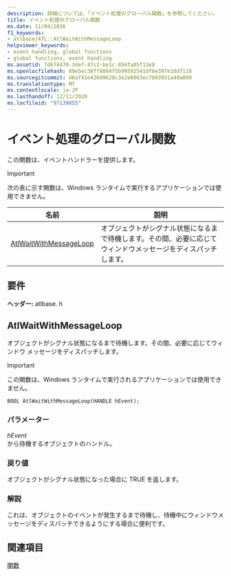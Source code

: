 ```yaml
---
description: 詳細については、「イベント処理のグローバル関数」を参照してください。
title: イベント処理のグローバル関数
ms.date: 11/04/2016
f1_keywords:
- atlbase/ATL::AtlWaitWithMessageLoop
helpviewer_keywords:
- event handling, global functions
- global functions, event handling
ms.assetid: fd674470-3def-47c3-be1c-894fa85f13e8
ms.openlocfilehash: 89e5ec38ff8884f5b99592541df6e397e2dd7116
ms.sourcegitcommit: d6af41e42699628c3e2e6063ec7b03931a49a098
ms.translationtype: MT
ms.contentlocale: ja-JP
ms.lasthandoff: 12/11/2020
ms.locfileid: "97139855"
---
```

# <a name="event-handling-global-functions"></a>イベント処理のグローバル関数

この関数は、イベントハンドラーを提供します。

> [!IMPORTANT]
> 次の表に示す関数は、Windows ランタイムで実行するアプリケーションでは使用できません。

|名前|説明|
|-|-|
|[AtlWaitWithMessageLoop](#atlwaitwithmessageloop)|オブジェクトがシグナル状態になるまで待機します。その間、必要に応じてウィンドウメッセージをディスパッチします。|

## <a name="requirements"></a>要件

**ヘッダー:** atlbase. h

## <a name="atlwaitwithmessageloop"></a><a name="atlwaitwithmessageloop"></a> AtlWaitWithMessageLoop

オブジェクトがシグナル状態になるまで待機します。その間、必要に応じてウィンドウ メッセージをディスパッチします。

> [!IMPORTANT]
> この関数は、Windows ランタイムで実行されるアプリケーションでは使用できません。

```
BOOL AtlWaitWithMessageLoop(HANDLE hEvent);
```

### <a name="parameters"></a>パラメーター

*hEvent*<br/>
から待機するオブジェクトのハンドル。

### <a name="return-value"></a>戻り値

オブジェクトがシグナル状態になった場合に TRUE を返します。

### <a name="remarks"></a>解説

これは、オブジェクトのイベントが発生するまで待機し、待機中にウィンドウメッセージをディスパッチできるようにする場合に便利です。

## <a name="see-also"></a>関連項目

[関数](../../atl/reference/atl-functions.md)
